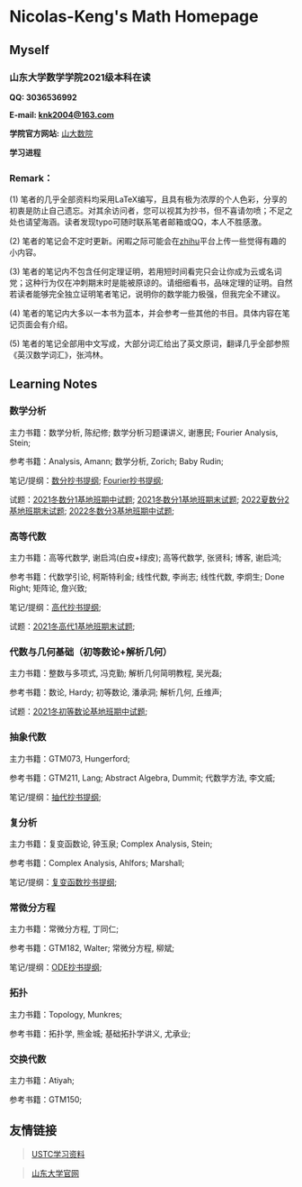 # Nicolas-Keng's Math Homepage

## Myself

### 山东大学数学学院2021级本科在读

**QQ: 3036536992**

**E-mail: knk2004@163.com**

**学院官方网站:** [山大数院](https://www.math.sdu.edu.cn/) 

**学习进程**

### Remark：

(1) 笔者的几乎全部资料均采用LaTeX编写，且具有极为浓厚的个人色彩，分享的初衷是防止自己遗忘。对其余访问者，您可以视其为抄书，但不喜请勿喷；不足之处也请望海涵。读者发现typo可随时联系笔者邮箱或QQ，本人不胜感激。

(2) 笔者的笔记会不定时更新。闲暇之际可能会在[zhihu](https://www.zhihu.com/people/nicolas-keng)平台上传一些觉得有趣的小内容。

(3) 笔者的笔记内不包含任何定理证明，若用短时间看完只会让你成为云或名词党；这种行为仅在冲刺期末时是能被原谅的。请细细看书，品味定理的证明。自然若读者能够完全独立证明笔者笔记，说明你的数学能力极强，但我完全不建议。

(4) 笔者的笔记内大多以一本书为蓝本，并会参考一些其他的书目。具体内容在笔记页面会有介绍。

(5) 笔者的笔记全部用中文写成，大部分词汇给出了英文原词，翻译几乎全部参照《英汉数学词汇》，张鸿林。

## Learning Notes

### 数学分析

主力书籍：数学分析, 陈纪修; 数学分析习题课讲义, 谢惠民; Fourier Analysis, Stein;

参考书籍：Analysis, Amann; 数学分析, Zorich; Baby Rudin;

笔记/提纲：[数分抄书提纲](/数学分析提纲.pdf); [Fourier抄书提纲](/Fourier提纲.pdf);

试题：[2021冬数分1基地班期中试题](/数分1期中.pdf); [2021冬数分1基地班期末试题](/数分1期末.pdf); [2022夏数分2基地班期末试题](/数分2期末.pdf); [2022冬数分3基地班期中试题](/数分3期中.pdf);

### 高等代数

主力书籍：高等代数学, 谢启鸿(白皮+绿皮); 高等代数学, 张贤科; 博客, 谢启鸿;

参考书籍：代数学引论, 柯斯特利金; 线性代数, 李尚志; 线性代数, 李炯生; Done Right; 矩阵论, 詹兴致;

笔记/提纲：[高代抄书提纲](/高等代数提纲.pdf);

试题：[2021冬高代1基地班期末试题](/高代1期末.pdf);

### 代数与几何基础（初等数论+解析几何）

主力书籍：整数与多项式, 冯克勤; 解析几何简明教程, 吴光磊;

参考书籍：数论, Hardy; 初等数论, 潘承洞; 解析几何, 丘维声;

试题：[2021冬初等数论基地班期中试题](/初等数论期中.pdf);

### 抽象代数

主力书籍：GTM073, Hungerford;

参考书籍：GTM211, Lang; Abstract Algebra, Dummit; 代数学方法, 李文威;

笔记/提纲：[抽代抄书提纲](/抽象代数提纲.pdf);

### 复分析

主力书籍：复变函数论, 钟玉泉; Complex Analysis, Stein;

参考书籍：Complex Analysis, Ahlfors; Marshall;

笔记/提纲：[复变函数抄书提纲](/复变函数提纲.pdf);

### 常微分方程

主力书籍：常微分方程, 丁同仁;

参考书籍：GTM182, Walter; 常微分方程, 柳斌;

笔记/提纲：[ODE抄书提纲](/ODE提纲.pdf);

### 拓扑

主力书籍：Topology, Munkres;

参考书籍：拓扑学, 熊金城; 基础拓扑学讲义, 尤承业;

### 交换代数

主力书籍：Atiyah;

参考书籍：GTM150;

## 友情链接

> [USTC学习资料](http://home.ustc.edu.cn/~yx3x/USTCdata.html)

> [山东大学官网](https://www.sdu.edu.cn/)
